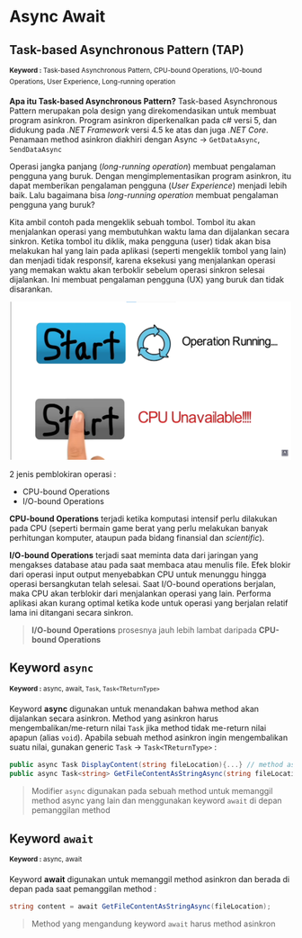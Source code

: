 # Async Await
## Task-based Asynchronous Pattern (TAP)
<sup> **Keyword :** Task-based Asynchronous Pattern, CPU-bound Operations, I/O-bound Operations, User Experience, Long-running operation</sup>

__Apa itu Task-based Asynchronous Pattern?__ Task-based Asynchronous Pattern merupakan pola design yang direkomendasikan untuk membuat program asinkron. Program asinkron diperkenalkan pada c# versi 5, dan didukung pada _.NET Framework_ versi 4.5 ke atas dan juga _.NET Core_. Penamaan method asinkron diakhiri dengan Async -> `GetDataAsync`, `SendDataAsync` 

Operasi jangka panjang (_long-running operation_) membuat pengalaman pengguna yang buruk. Dengan mengimplementasikan program asinkron, itu dapat memberikan pengalaman pengguna (_User Experience_) menjadi lebih baik. Lalu bagaimana bisa _long-running operation_ membuat pengalaman pengguna yang buruk?

Kita ambil contoh pada mengeklik sebuah tombol. Tombol itu akan menjalankan operasi yang membutuhkan waktu lama dan dijalankan secara sinkron. Ketika tombol itu diklik, maka pengguna (user) tidak akan bisa melakukan hal yang lain pada aplikasi (seperti mengeklik tombol yang lain) dan menjadi tidak responsif, karena eksekusi yang menjalankan operasi yang memakan waktu akan terboklir sebelum operasi sinkron selesai dijalankan. Ini membuat pengalaman pengguna (UX) yang buruk dan tidak disarankan.
<p align="center">
  <img src="https://github.com/EmimBilek/belajar-c-sharp/blob/main/catatan/longrun.png" width="500" />
</p>

2 jenis pemblokiran operasi :
- CPU-bound Operations
- I/O-bound Operations

__CPU-bound Operations__ terjadi ketika komputasi intensif perlu dilakukan pada CPU (seperti bermain game berat yang perlu melakukan banyak perhitungan komputer, ataupun pada bidang finansial dan _scientific_).

__I/O-bound Operations__ terjadi saat meminta data dari jaringan yang mengakses database atau pada saat membaca atau menulis file. Efek blokir dari operasi input output menyebabkan CPU untuk menunggu hingga operasi bersangkutan telah selesai. Saat I/O-bound operations berjalan, maka CPU akan terblokir dari menjalankan operasi yang lain. Performa aplikasi akan kurang optimal ketika kode untuk operasi yang berjalan relatif lama ini ditangani secara sinkron.

>__I/O-bound Operations__ prosesnya jauh lebih lambat daripada __CPU-bound Operations__

## Keyword `async`
<sup> **Keyword :** async, await, `Task`, `Task<TReturnType>`</sup>

Keyword __async__ digunakan untuk menandakan bahwa method akan dijalankan secara asinkron. Method yang asinkron harus mengembalikan/me-return nilai `Task` jika method tidak me-return nilai apapun (alias `void`). Apabila sebuah method asinkron ingin mengembalikan suatu nilai, gunakan generic `Task` -> `Task<TReturnType>` :
```csharp
public async Task DisplayContent(string fileLocation){...} // method asinkron yang mengembalikan tipe data void
public async Task<string> GetFileContentAsStringAsync(string fileLocation){...} // method asinkron yang mengembalikan tipe data string
```
> Modifier `async` digunakan pada sebuah method untuk memanggil method async yang lain dan menggunakan keyword `await` di depan pemanggilan method

## Keyword `await`
<sup> **Keyword :** async, await</sup>

Keyword __await__ digunakan untuk memanggil method asinkron dan berada di depan pada saat pemanggilan method :
```csharp
string content = await GetFileContentAsStringAsync(fileLocation);
```
> Method yang mengandung keyword `await` harus method asinkron
